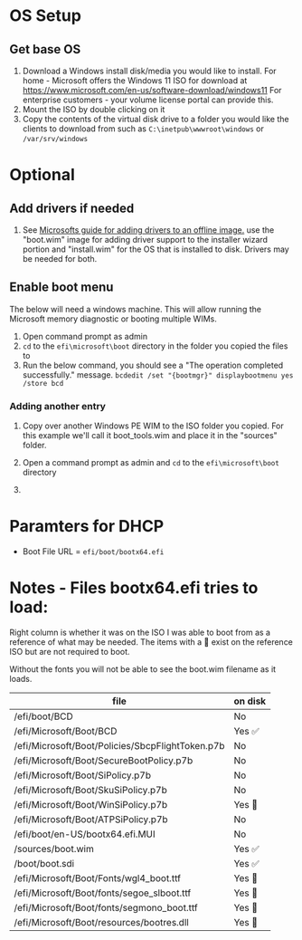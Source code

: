 
# OS Setup
## Get base OS
1. Download a Windows install disk/media you would like to install.
    For home - Microsoft offers the Windows 11 ISO for download at https://www.microsoft.com/en-us/software-download/windows11
    For enterprise customers - your volume license portal can provide this.
2. Mount the ISO by double clicking on it
3. Copy the contents of the virtual disk drive to a folder you would like the clients to download from such as `C:\inetpub\wwwroot\windows` or  `/var/srv/windows`

# Optional
## Add drivers if needed
1. See [Microsofts guide for adding drivers to an offline image.](https://learn.microsoft.com/en-us/windows-hardware/manufacture/desktop/add-and-remove-drivers-to-an-offline-windows-image?view=windows-11#add-driver-packages-to-an-offline-windows-image) use the "boot.wim" image for adding driver support to the installer wizard portion and "install.wim" for the OS that is installed to disk. Drivers may be needed for both.

## Enable boot menu
The below will need a windows machine. This will allow running the Microsoft memory diagnostic or booting multiple WIMs.
1. Open command prompt as admin
1. `cd` to the `efi\microsoft\boot` directory in the folder you copied the files to
1. Run the below command, you should see a "The operation completed successfully." message.
`bcdedit /set "{bootmgr}" displaybootmenu yes /store bcd`

### Adding another entry
1. Copy over another Windows PE WIM to the ISO folder you copied. For this example we'll call it boot_tools.wim and place it in the "sources" folder.

1. Open a command prompt as admin and `cd` to the `efi\microsoft\boot` directory

1. 


# Paramters for DHCP
 - Boot File URL = `efi/boot/bootx64.efi`

# Notes - Files bootx64.efi tries to load:
Right column is whether it was on the ISO I was able to boot from as a reference of what may be needed. The items with a 🔵 exist on the reference ISO but are not required to boot.

Without the fonts you will not be able to see the boot.wim filename as it loads.

 | file | on disk |
 | -- | -- |
 | /efi/boot/BCD | No |
 | /efi/Microsoft/Boot/BCD | Yes ✅ |
 | /efi/Microsoft/Boot/Policies/SbcpFlightToken.p7b | No |
 | /efi/Microsoft/Boot/SecureBootPolicy.p7b | No |
 | /efi/Microsoft/Boot/SiPolicy.p7b | No |
 | /efi/Microsoft/Boot/SkuSiPolicy.p7b | No |
 | /efi/Microsoft/Boot/WinSiPolicy.p7b | Yes 🔵|
 | /efi/Microsoft/Boot/ATPSiPolicy.p7b | No |
 | /efi/boot/en-US/bootx64.efi.MUI | No |
 | /sources/boot.wim | Yes ✅ |
 | /boot/boot.sdi | Yes ✅ |
 | /efi/Microsoft/Boot/Fonts/wgl4_boot.ttf | Yes 🔵 |
| /efi/Microsoft/Boot/fonts/segoe_slboot.ttf | Yes 🔵 |
| /efi/Microsoft/Boot/fonts/segmono_boot.ttf | Yes 🔵 |
| /efi/Microsoft/Boot/resources/bootres.dll | Yes 🔵 |